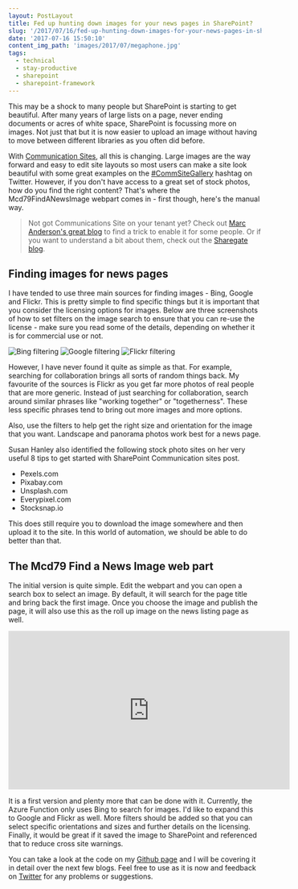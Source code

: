```yaml
---
layout: PostLayout
title: Fed up hunting down images for your news pages in SharePoint?
slug: '/2017/07/16/fed-up-hunting-down-images-for-your-news-pages-in-sharepoint'
date: '2017-07-16 15:50:10'
content_img_path: 'images/2017/07/megaphone.jpg'
tags:
  - technical
  - stay-productive
  - sharepoint
  - sharepoint-framework
---
```


This may be a shock to many people but SharePoint is starting to get beautiful. After many years of large lists on a page, never ending documents or acres of white space, SharePoint is focussing more on images. Not just that but it is now easier to upload an image without having to move between different libraries as you often did before.

With [Communication Sites](https://www.youtube.com/watch?v=WEnQKzzbvfo), all this is changing. Large images are the way forward and easy to edit site layouts so most users can make a site look beautiful with some great examples on the [#CommSiteGallery](https://twitter.com/hashtag/CommSiteGallery?src=hash) hashtag on Twitter. However, if you don't have access to a great set of stock photos, how do you find the right content? That's where the Mcd79FindANewsImage webpart comes in - first though, here's the manual way.

> Not got Communications Site on your tenant yet? Check out [Marc Anderson's great blog](http://sympmarc.com/2017/06/29/want-to-get-a-look-at-the-new-communication-sites-heres-a-trick/) to find a trick to enable it for some people. Or if you want to understand a bit about them, check out the [Sharegate blog](https://en.share-gate.com/blog/sharepoint-online-communication-sites-explained).

## Finding images for news pages

I have tended to use three main sources for finding images - Bing, Google and Flickr. This is pretty simple to find specific things but it is important that you consider the licensing options for images. Below are three screenshots of how to set filters on the image search to ensure that you can re-use the license - make sure you read some of the details, depending on whether it is for commercial use or not.

![Bing filtering](/images/2017/07/Bing-filtering.JPG)
![Google filtering](/images/2017/07/Google-filtering.JPG)
![Flickr filtering](/images/2017/07/Flickr-filtering.JPG)

However, I have never found it quite as simple as that. For example, searching for collaboration brings all sorts of random things back. My favourite of the sources is Flickr as you get far more photos of real people that are more generic. Instead of just searching for collaboration, search around similar phrases like "working together" or "togetherness". These less specific phrases tend to bring out more images and more options.

Also, use the filters to help get the right size and orientation for the image that you want. Landscape and panorama photos work best for a news page.

Susan Hanley also identified the following stock photo sites on her very useful 8 tips to get started with SharePoint Communication sites post.

- Pexels.com
- Pixabay.com
- Unsplash.com
- Everypixel.com
- Stocksnap.io

This does still require you to download the image somewhere and then upload it to the site. In this world of automation, we should be able to do better than that.

## The Mcd79 Find a News Image web part

The initial version is quite simple. Edit the webpart and you can open a search box to select an image. By default, it will search for the page title and bring back the first image. Once you choose the image and publish the page, it will also use this as the roll up image on the news listing page as well.

<iframe width="560" height="315" src="https://www.youtube.com/embed/IymUSZcnzCM" frameborder="0" allowfullscreen></iframe>

It is a first version and plenty more that can be done with it. Currently, the Azure Function only uses Bing to search for images. I'd like to expand this to Google and Flickr as well. More filters should be added so that you can select specific orientations and sizes and further details on the licensing. Finally, it would be great if it saved the image to SharePoint and referenced that to reduce cross site warnings.

You can take a look at the code on my [Github page](https://github.com/kevmcdonk/Mcd79FindNewsImage) and I will be covering it in detail over the next few blogs. Feel free to use as it is now and feedback on [Twitter](https://twitter.com/kevmcdonk) for any problems or suggestions.
